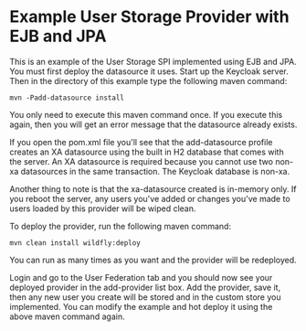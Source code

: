 Example User Storage Provider with EJB and JPA
===================================================

This is an example of the User Storage SPI implemented using EJB and JPA.  You must first deploy the datasource it uses.
Start up the Keycloak server.  Then in the directory of this example type the following maven command:

    mvn -Padd-datasource install

You only need to execute this maven command once.  If you execute this again, then you will get an error message that the datasource
already exists.

If you open the pom.xml file you'll see that the add-datasource profile creates an XA datasource using the built
in H2 database that comes with the server.  An XA datasource is required because you cannot use two non-xa datasources
in the same transaction.  The Keycloak database is non-xa.

Another thing to note is that the xa-datasource created is in-memory only.  If you reboot the server, any users you've
added or changes you've made to users loaded by this provider will be wiped clean.

To deploy the provider, run the following maven command:

    mvn clean install wildfly:deploy

You can run as many times as you want and the provider will be redeployed.

Login and go to the User Federation tab and you should now see your deployed provider in the add-provider list box.
Add the provider, save it, then any new user you create will be stored and in the custom store you implemented.  You
can modify the example and hot deploy it using the above maven command again.

